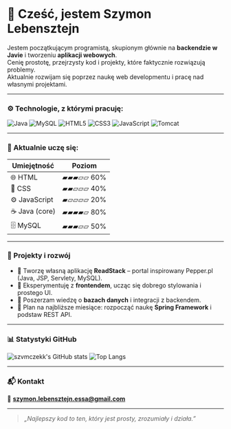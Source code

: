 # 👋 Cześć, jestem Szymon Lebensztejn

Jestem początkującym programistą, skupionym głównie na **backendzie w Javie** i tworzeniu **aplikacji webowych**.  
Cenię prostotę, przejrzysty kod i projekty, które faktycznie rozwiązują problemy.  
Aktualnie rozwijam się poprzez naukę web developmentu i pracę nad własnymi projektami.

---

### ⚙️ Technologie, z którymi pracuję:
![Java](https://img.shields.io/badge/Java-ED8B00?style=for-the-badge&logo=openjdk&logoColor=white)
![MySQL](https://img.shields.io/badge/MySQL-005C84?style=for-the-badge&logo=mysql&logoColor=white)
![HTML5](https://img.shields.io/badge/HTML5-E34F26?style=for-the-badge&logo=html5&logoColor=white)
![CSS3](https://img.shields.io/badge/CSS3-1572B6?style=for-the-badge&logo=css3&logoColor=white)
![JavaScript](https://img.shields.io/badge/JavaScript-F7DF1E?style=for-the-badge&logo=javascript&logoColor=black)
![Tomcat](https://img.shields.io/badge/Apache%20Tomcat-F8DC75?style=for-the-badge&logo=apachetomcat&logoColor=black)

---

### 🧠 Aktualnie uczę się:
| Umiejętność | Poziom |
|-------------|--------|
| 🌐 HTML | ▰▰▰▱▱ 60% |
| 🎨 CSS | ▰▰▱▱▱ 40% |
| ⚙️ JavaScript | ▰▱▱▱▱ 20% |
| ☕ Java (core) | ▰▰▰▰▱ 80% |
| 🗄️ MySQL | ▰▰▰▱▱ 50% |

---

### 🚀 Projekty i rozwój
- 🔹 Tworzę własną aplikację **ReadStack** – portal inspirowany Pepper.pl (Java, JSP, Servlety, MySQL).  
- 🔹 Eksperymentuję z **frontendem**, ucząc się dobrego stylowania i prostego UI.  
- 🔹 Poszerzam wiedzę o **bazach danych** i integracji z backendem.  
- 🎯 Plan na najbliższe miesiące: rozpocząć naukę **Spring Framework** i podstaw REST API.

---

### 📊 Statystyki GitHub
![szvmczekk's GitHub stats](https://github-readme-stats.vercel.app/api?username=szvmczekk&show_icons=true&theme=tokyonight)
![Top Langs](https://github-readme-stats.vercel.app/api/top-langs/?username=szvmczekk&layout=compact&theme=tokyonight)

---

### 📬 Kontakt
📧 **szymon.lebensztejn.essa@gmail.com**

---

> *„Najlepszy kod to ten, który jest prosty, zrozumiały i działa.”*
